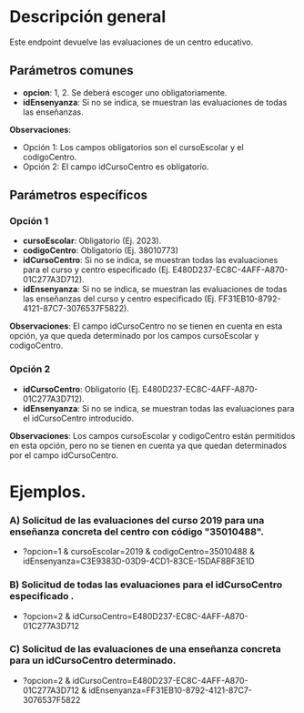 # Descripción general

Este endpoint devuelve las evaluaciones de un centro educativo.

## Parámetros comunes
* **opcion**: 1, 2. Se deberá escoger uno obligatoriamente.
* **idEnsenyanza**: Si no se indica, se muestran las evaluaciones de todas las enseñanzas.

**Observaciones**:
* Opción 1: Los campos obligatorios son el cursoEscolar y el codigoCentro.
* Opción 2: El campo idCursoCentro es obligatorio.

## Parámetros específicos

### Opción 1
* **cursoEscolar**: Obligatorio (Ej. 2023).
* **codigoCentro**: Obligatorio (Ej. 38010773)
* **idCursoCentro**: Si no se indica, se muestran todas las evaluaciones para el curso y centro especificado (Ej. E480D237-EC8C-4AFF-A870-01C277A3D712).
* **idEnsenyanza**: Si no se indica, se muestran las evaluaciones de todas las enseñanzas del curso y centro especificado (Ej. FF31EB10-8792-4121-87C7-3076537F5822).

**Observaciones**: El campo idCursoCentro no se tienen en cuenta en esta opción, ya que queda determinado por los campos cursoEscolar y codigoCentro.

### Opción 2
* **idCursoCentro**: Obligatorio (Ej. E480D237-EC8C-4AFF-A870-01C277A3D712).
* **idEnsenyanza**: Si no se indica, se muestran todas las evaluaciones para el idCursoCentro introducido.

**Observaciones**: Los campos cursoEscolar y codigoCentro están permitidos en esta opción, pero no se tienen en cuenta ya que quedan determinados por el campo idCursoCentro.

# Ejemplos.
### A) Solicitud de las evaluaciones del curso 2019 para una enseñanza concreta del centro con código "35010488".
* ?opcion=1 & cursoEscolar=2019 & codigoCentro=35010488 & idEnsenyanza=C3E9383D-03D9-4CD1-83CE-15DAF8BF3E1D

### B) Solicitud de todas las evaluaciones para el idCursoCentro especificado .
* ?opcion=2 & idCursoCentro=E480D237-EC8C-4AFF-A870-01C277A3D712

### C) Solicitud de las evaluaciones de una enseñanza concreta para un idCursoCentro determinado.
* ?opcion=2 & idCursoCentro=E480D237-EC8C-4AFF-A870-01C277A3D712 & idEnsenyanza=FF31EB10-8792-4121-87C7-3076537F5822
